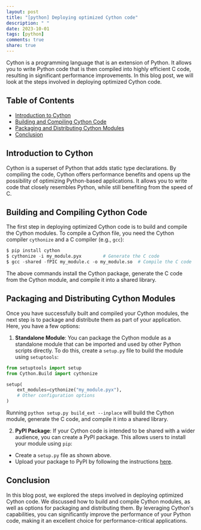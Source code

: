 ```yaml
---
layout: post
title: "[python] Deploying optimized Cython code"
description: " "
date: 2023-10-01
tags: [python]
comments: true
share: true
---
```


Cython is a programming language that is an extension of Python. It allows you to write Python code that is then compiled into highly efficient C code, resulting in significant performance improvements. In this blog post, we will look at the steps involved in deploying optimized Cython code.

## Table of Contents
- [Introduction to Cython](#introduction-to-cython)
- [Building and Compiling Cython Code](#building-and-compiling-cython-code)
- [Packaging and Distributing Cython Modules](#packaging-and-distributing-cython-modules)
- [Conclusion](#conclusion)

## Introduction to Cython

Cython is a superset of Python that adds static type declarations. By compiling the code, Cython offers performance benefits and opens up the possibility of optimizing Python-based applications. It allows you to write code that closely resembles Python, while still benefiting from the speed of C.

## Building and Compiling Cython Code

The first step in deploying optimized Cython code is to build and compile the Cython modules. To compile a Cython file, you need the Cython compiler `cythonize` and a C compiler (e.g., `gcc`):

``` python
$ pip install cython
$ cythonize -i my_module.pyx        # Generate the C code
$ gcc -shared -fPIC my_module.c -o my_module.so  # Compile the C code
```

The above commands install the Cython package, generate the C code from the Cython module, and compile it into a shared library.

## Packaging and Distributing Cython Modules

Once you have successfully built and compiled your Cython modules, the next step is to package and distribute them as part of your application. Here, you have a few options:

1. **Standalone Module**: You can package the Cython module as a standalone module that can be imported and used by other Python scripts directly. To do this, create a `setup.py` file to build the module using `setuptools`:

``` python
from setuptools import setup
from Cython.Build import cythonize

setup(
    ext_modules=cythonize("my_module.pyx"),
    # Other configuration options
)
```

Running `python setup.py build_ext --inplace` will build the Cython module, generate the C code, and compile it into a shared library.

2. **PyPI Package**: If your Cython code is intended to be shared with a wider audience, you can create a PyPI package. This allows users to install your module using `pip`:

- Create a `setup.py` file as shown above.
- Upload your package to PyPI by following the instructions [here](https://packaging.python.org/tutorials/packaging-projects/).

## Conclusion

In this blog post, we explored the steps involved in deploying optimized Cython code. We discussed how to build and compile Cython modules, as well as options for packaging and distributing them. By leveraging Cython's capabilities, you can significantly improve the performance of your Python code, making it an excellent choice for performance-critical applications.